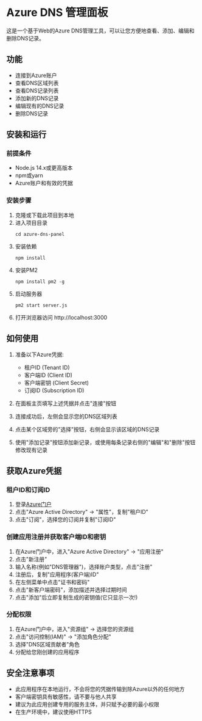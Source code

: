 # Azure DNS 管理面板

这是一个基于Web的Azure DNS管理工具，可以让您方便地查看、添加、编辑和删除DNS记录。

## 功能

- 连接到Azure账户
- 查看DNS区域列表
- 查看DNS记录列表
- 添加新的DNS记录
- 编辑现有的DNS记录
- 删除DNS记录

## 安装和运行

### 前提条件

- Node.js 14.x或更高版本
- npm或yarn
- Azure账户和有效的凭据

### 安装步骤

1. 克隆或下载此项目到本地
2. 进入项目目录
   ```
   cd azure-dns-panel
   ```
3. 安装依赖
   ```
   npm install
   ```
4. 安装PM2
   ```
   npm install pm2 -g
   ```   
5. 启动服务器
   ```
   pm2 start server.js
   ```
6. 打开浏览器访问 http://localhost:3000

## 如何使用

1. 准备以下Azure凭据:
   - 租户ID (Tenant ID)
   - 客户端ID (Client ID)
   - 客户端密钥 (Client Secret)
   - 订阅ID (Subscription ID)

2. 在面板主页填写上述凭据并点击"连接"按钮

3. 连接成功后，左侧会显示您的DNS区域列表

4. 点击某个区域旁的"选择"按钮，右侧会显示该区域的DNS记录

5. 使用"添加记录"按钮添加新记录，或使用每条记录右侧的"编辑"和"删除"按钮修改现有记录

## 获取Azure凭据

### 租户ID和订阅ID

1. 登录[Azure门户](https://portal.azure.com)
2. 点击"Azure Active Directory" -> "属性"，复制"租户ID"
3. 点击"订阅"，选择您的订阅并复制"订阅ID"

### 创建应用注册并获取客户端ID和密钥

1. 在Azure门户中，进入"Azure Active Directory" -> "应用注册"
2. 点击"新注册"
3. 输入名称(例如"DNS管理器")，选择账户类型，点击"注册"
4. 注册后，复制"应用程序(客户端)ID"
5. 在左侧菜单中点击"证书和密码"
6. 点击"新客户端密码"，添加描述并选择过期时间
7. 点击"添加"后立即复制生成的密钥值(它只显示一次!)

### 分配权限

1. 在Azure门户中，进入"资源组" -> 选择您的资源组
2. 点击"访问控制(IAM)" -> "添加角色分配"
3. 选择"DNS区域贡献者"角色
4. 分配给您刚创建的应用程序

## 安全注意事项

- 此应用程序在本地运行，不会将您的凭据传输到除Azure以外的任何地方
- 客户端密钥具有敏感性，请不要与他人共享
- 建议为此应用创建专用的服务主体，并只赋予必要的最小权限
- 在生产环境中，建议使用HTTPS
